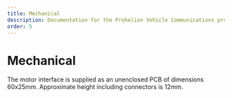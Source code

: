 ```yaml
---
title: Mechanical
description: Documentation for the Prohelion Vehicle Communications protocol
order: 5
---
```


# Mechanical

The motor interface is supplied as an unenclosed PCB of dimensions 60x25mm.  Approximate height including connectors is 12mm.
